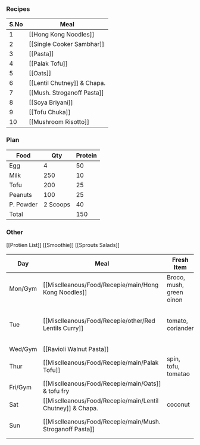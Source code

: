 ### Recipes
| S.No | Meal                        |
| ---- | --------------------------- |
| 1    | [[Hong Kong Noodles]]       |
| 2    | [[Single Cooker Sambhar]]   |
| 3    | [[Pasta]]                   |
| 4    | [[Palak Tofu]]              |
| 5    | [[Oats]]                    |
| 6    | [[Lentil Chutney]] & Chapa. |
| 7    | [[Mush. Stroganoff  Pasta]] |
| 8    | [[Soya Briyani]]            |
| 9    | [[Tofu Chuka]]              |
| 10   | [[Mushroom Risotto]]   | 

### Plan

| Food      | Qty      | Protein |
| --------- | -------- | ------- |
| Egg       | 4        | 50      |
| Milk      | 250      | 10      |
| Tofu      | 200      | 25      |
| Peanuts   | 100      | 25      |
| P. Powder | 2 Scoops | 40      |
| Total     |          | 150     |



### Other

[[Protien List]]
[[Smoothie]]
[[Sprouts Salads]]



| Day     | Meal                        | Fresh Item               | what to buy                              |
| ------- | --------------------------- | ------------------------ | ---------------------------------------- |
| Mon/Gym | [[Misclleanous/Food/Recepie/main/Hong Kong Noodles]]       | Broco, mush, green oinon | -                                        |
| Tue     | [[Misclleanous/Food/Recepie/other/Red Lentils Curry]]       | tomato, coriander        | tomato, coriander, raviloi, walnut sauce |
| Wed/Gym | [[Ravioli Walnut Pasta]]    |                          | -                                        |
| Thur    | [[Misclleanous/Food/Recepie/main/Palak Tofu]]              | spin, tofu, tomatao      | spin, tofu, tomatao, apple               |
| Fri/Gym | [[Misclleanous/Food/Recepie/main/Oats]] & tofu fry         |                          |                                          |
| Sat     | [[Misclleanous/Food/Recepie/main/Lentil Chutney]] & Chapa. | coconut                  | coco                                     |
| Sun     | [[Misclleanous/Food/Recepie/main/Mush. Stroganoff  Pasta]] |                          | everything else required                 |






 
